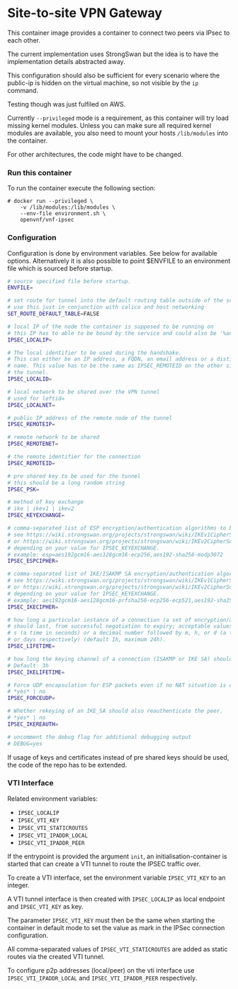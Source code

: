 # Site-to-site VPN Gateway

This container image provides a container to connect two peers
via IPsec to each other.

The current implementation uses StrongSwan but the idea is to
have the implementation details abstracted away.

This configuration should also be sufficient for every scenario where the public-ip is hidden on the virtual machine, so not visible by the `ip` command.

Testing though was just fulfiled on AWS.

Currently `--privileged` mode is a requirement, as this container will
try load missing kernel modules. Unless you can make sure all
required kernel modules are available, you also need to mount your
hosts `/lib/modules` into the container.

For other architectures, the code might have to be changed.

### Run this container

To run the container execute the following section:

```
# docker run --privileged \
    -v /lib/modules:/lib/modules \
    --env-file environment.sh \
    openvnf/vnf-ipsec
```

### Configuration

Configuration is done by environment variables. See below for available options.
Alternatively it is also possible to point $ENVFILE to an environment file which is sourced before startup.

```sh
# source specified file before startup.
ENVFILE=

# set route for tunnel into the default routing table outside of the scope of strongswan
# use this just in conjunction with calico and host networking
SET_ROUTE_DEFAULT_TABLE=FALSE

# local IP of the node the container is supposed to be running on
# this IP has to able to be bound by the service and could also be '%any'
IPSEC_LOCALIP=

# The local identifier to be used during the handshake.
# This can either be an IP address, a FQDN, an email address or a distinguished
# name. This value has to be the same as IPSEC_REMOTEID on the other side of
# the tunnel.
IPSEC_LOCALID=

# local network to be shared over the VPN tunnel
# used for leftid=
IPSEC_LOCALNET=

# public IP address of the remote node of the tunnel
IPSEC_REMOTEIP=

# remote network to be shared
IPSEC_REMOTENET=

# the remote identifier for the connection
IPSEC_REMOTEID=

# pre shared key to be used for the tunnel
# this should be a long random string
IPSEC_PSK=

# method of key exchange
# ike | ikev1 | ikev2
IPSEC_KEYEXCHANGE=

# comma-separated list of ESP encryption/authentication algorithms to be used for the connection
# see https://wiki.strongswan.org/projects/strongswan/wiki/IKEv1CipherSuites
# or https://wiki.strongswan.org/projects/strongswan/wiki/IKEv2CipherSuites
# depending on your value for IPSEC_KEYEXCHANGE.
# example: esp=aes192gcm16-aes128gcm16-ecp256,aes192-sha256-modp3072
IPSEC_ESPCIPHER=

# comma-separated list of IKE/ISAKMP SA encryption/authentication algorithms to be used
# see https://wiki.strongswan.org/projects/strongswan/wiki/IKEv1CipherSuites
# or https://wiki.strongswan.org/projects/strongswan/wiki/IKEv2CipherSuites
# depending on your value for IPSEC_KEYEXCHANGE.
# example: aes192gcm16-aes128gcm16-prfsha256-ecp256-ecp521,aes192-sha256-modp3072
IPSEC_IKECIPHER=

# how long a particular instance of a connection (a set of encryption/authentication keys for user packets)
# should last, from successful negotiation to expiry; acceptable values are an integer optionally followed by
# s (a time in seconds) or a decimal number followed by m, h, or d (a time in minutes, hours,
# or days respectively) (default 1h, maximum 24h).
IPSEC_LIFETIME=

# how long the keying channel of a connection (ISAKMP or IKE SA) should last before being renegotiated.
# Default: 3h
IPSEC_IKELIFETIME=

# Force UDP encapsulation for ESP packets even if no NAT situation is detected.
# *yes* | no
IPSEC_FORCEUDP=

# Whether rekeying of an IKE_SA should also reauthenticate the peer.
# *yes* | no
IPSEC_IKEREAUTH=

# uncomment the debug flag for additional debugging output
# DEBUG=yes
```

If usage of keys and certificates instead of pre shared keys should be used, the code of the repo has to be extended.

### VTI Interface

Related environment variables:

* `IPSEC_LOCALIP`
* `IPSEC_VTI_KEY`
* `IPSEC_VTI_STATICROUTES`
* `IPSEC_VTI_IPADDR_LOCAL`
* `IPSEC_VTI_IPADDR_PEER`

If the entrypoint is provided the argument `init`, an initialisation-container is started that can create a VTI tunnel to route
the IPSEC traffic over.

To create a VTI interface, set the environment variable `IPSEC_VTI_KEY` to an integer.

A VTI tunnel interface is then created with `IPSEC_LOCALIP` as local endpoint and `IPSEC_VTI_KEY` as key.

The parameter `IPSEC_VTI_KEY` must then be the same when starting the container in default mode to set the value as mark in the
IPSec connection configuration.

All comma-separated values of `IPSEC_VTI_STATICROUTES` are added as static routes via the created VTI tunnel.

To configure p2p addresses (local/peer) on the vti interface use `IPSEC_VTI_IPADDR_LOCAL` and `IPSEC_VTI_IPADDR_PEER` respectively.
